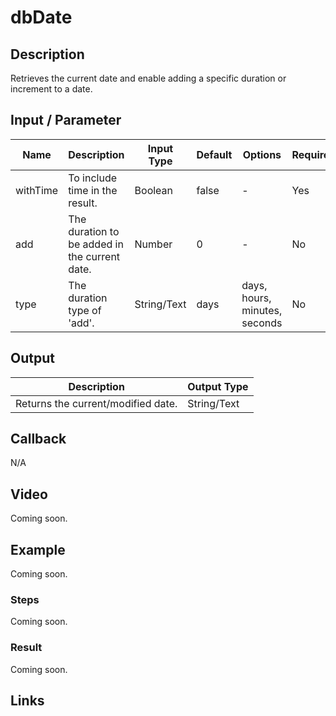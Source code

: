 # dbDate

## Description

Retrieves the current date and enable adding a specific duration or increment to a date.

## Input / Parameter
    
| Name | Description | Input Type | Default | Options | Required |
| ------ | ------ | ------ | ------ | ------ | ------ |
| withTime | To include time in the result. | Boolean | false | - | Yes |
| add | The duration to be added in the current date. | Number | 0 | - | No |
| type | The duration type of 'add'. | String/Text | days | days, hours, minutes, seconds  | No |

## Output   

| Description | Output Type |
| ------ | ------ |
| Returns the current/modified date. | String/Text |

## Callback

N/A

## Video

Coming soon.

## Example

Coming soon.

### Steps

Coming soon.

### Result

Coming soon.

## Links